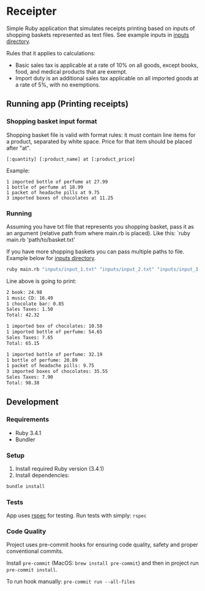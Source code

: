 # Receipter

Simple Ruby application that simulates receipts printing based on inputs of shopping baskets represented as text files. See example inputs in [inputs directory](./inputs).

Rules that it applies to calculations:

- Basic sales tax is applicable at a rate of 10% on all goods, except books, food, and medical products that are exempt.
- Import duty is an additional sales tax applicable on all imported goods at a rate of 5%, with no exemptions.

## Running app (Printing receipts)

### Shopping basket input format

Shopping basket file is valid with format rules: it must contain line items for a product, separated by white space. Price for that item should be placed after "at".

```
[:quantity] [:product_name] at [:product_price]
```

Example:

```text
1 imported bottle of perfume at 27.99
1 bottle of perfume at 18.99
1 packet of headache pills at 9.75
3 imported boxes of chocolates at 11.25
```

### Running

Assuming you have txt file that represents you shopping basket, pass it as an argument (relative path from where main.rb is placed). Like this: `ruby main.rb 'path/to/basket.txt'

If you have more shopping baskets you can pass multiple paths to file. Example below
for [inputs directory](./inputs).

```bash
ruby main.rb "inputs/input_1.txt" "inputs/input_2.txt" "inputs/input_3.txt"
```

Line above is going to print:

```bash
2 book: 24.98
1 music CD: 16.49
1 chocolate bar: 0.85
Sales Taxes: 1.50
Total: 42.32

1 imported box of chocolates: 10.50
1 imported bottle of perfume: 54.65
Sales Taxes: 7.65
Total: 65.15

1 imported bottle of perfume: 32.19
1 bottle of perfume: 20.89
1 packet of headache pills: 9.75
3 imported boxes of chocolates: 35.55
Sales Taxes: 7.90
Total: 98.38
```

## Development

### Requirements

- Ruby 3.4.1
- Bundler

### Setup

1. Install required Ruby version (3.4.1)
2. Install dependencies:

```bash
bundle install
```

### Tests

App uses [rspec](https://rspec.info) for testing.
Run tests with simply: `rspec`

### Code Quality

Project uses pre-commit hooks for ensuring code quality, safety and proper conventional commits.

Install `pre-commit` (MacOS: `brew install pre-commit`) and then in project run `pre-commit install`.

To run hook manually: `pre-commit run --all-files`
